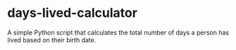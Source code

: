# days-lived-calculator
A simple Python script that calculates the total number of days a person has lived based on their birth date.
